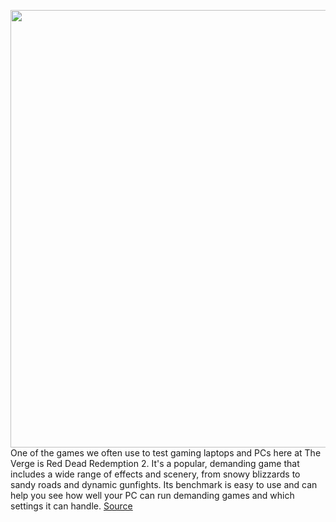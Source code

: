 <img src='https://cdn.vox-cdn.com/thumbor/_ryW5ch6Tu30RZlPYJGvejCEkZI=/0x0:1900x1166/1200x800/filters:focal(798x431:1102x735)/cdn.vox-cdn.com/uploads/chorus_image/image/70810271/rd2.0.png' width='700px' /><br/>
One of the games we often use to test gaming laptops and PCs here at The Verge is Red Dead Redemption 2. It's a popular, demanding game that includes a wide range of effects and scenery, from snowy blizzards to sandy roads and dynamic gunfights. Its benchmark is easy to use and can help you see how well your PC can run demanding games and which settings it can handle.
<a href='https://www.theverge.com/23047133/red-dead-redemption-2-benchmark-pc-how-to'> Source <a/>